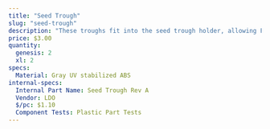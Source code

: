 ```yaml
---
title: "Seed Trough"
slug: "seed-trough"
description: "These troughs fit into the seed trough holder, allowing FarmBot to bring seeds with it while traveling along the x-axis."
price: $3.00
quantity:
  genesis: 2
  xl: 2
specs:
  Material: Gray UV stabilized ABS
internal-specs:
  Internal Part Name: Seed Trough Rev A
  Vendor: LDO
  $/pc: $1.10
  Component Tests: Plastic Part Tests
---
```

